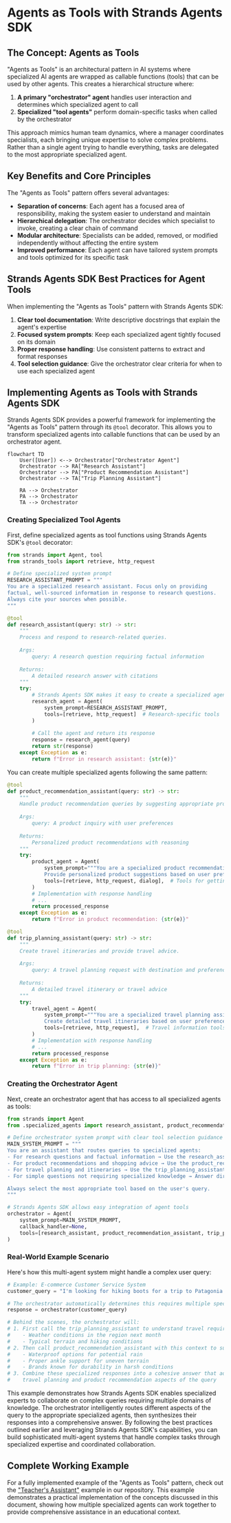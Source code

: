 # Agents as Tools with Strands Agents SDK

## The Concept: Agents as Tools

"Agents as Tools" is an architectural pattern in AI systems where specialized AI agents are wrapped as callable functions (tools) that can be used by other agents. This creates a hierarchical structure where:

1. **A primary "orchestrator" agent** handles user interaction and determines which specialized agent to call
2. **Specialized "tool agents"** perform domain-specific tasks when called by the orchestrator

This approach mimics human team dynamics, where a manager coordinates specialists, each bringing unique expertise to solve complex problems. Rather than a single agent trying to handle everything, tasks are delegated to the most appropriate specialized agent.

## Key Benefits and Core Principles

The "Agents as Tools" pattern offers several advantages:

- **Separation of concerns**: Each agent has a focused area of responsibility, making the system easier to understand and maintain
- **Hierarchical delegation**: The orchestrator decides which specialist to invoke, creating a clear chain of command
- **Modular architecture**: Specialists can be added, removed, or modified independently without affecting the entire system
- **Improved performance**: Each agent can have tailored system prompts and tools optimized for its specific task

## Strands Agents SDK Best Practices for Agent Tools

When implementing the "Agents as Tools" pattern with Strands Agents SDK:

1. **Clear tool documentation**: Write descriptive docstrings that explain the agent's expertise
2. **Focused system prompts**: Keep each specialized agent tightly focused on its domain
3. **Proper response handling**: Use consistent patterns to extract and format responses
4. **Tool selection guidance**: Give the orchestrator clear criteria for when to use each specialized agent

## Implementing Agents as Tools with Strands Agents SDK

Strands Agents SDK provides a powerful framework for implementing the "Agents as Tools" pattern through its `@tool` decorator. This allows you to transform specialized agents into callable functions that can be used by an orchestrator agent.

```mermaid
flowchart TD
    User([User]) <--> Orchestrator["Orchestrator Agent"]
    Orchestrator --> RA["Research Assistant"]
    Orchestrator --> PA["Product Recommendation Assistant"]
    Orchestrator --> TA["Trip Planning Assistant"]
    
    RA --> Orchestrator
    PA --> Orchestrator
    TA --> Orchestrator
```

### Creating Specialized Tool Agents

First, define specialized agents as tool functions using Strands Agents SDK's `@tool` decorator:

```python
from strands import Agent, tool
from strands_tools import retrieve, http_request

# Define specialized system prompt
RESEARCH_ASSISTANT_PROMPT = """
You are a specialized research assistant. Focus only on providing
factual, well-sourced information in response to research questions.
Always cite your sources when possible.
"""

@tool
def research_assistant(query: str) -> str:
    """
    Process and respond to research-related queries.
    
    Args:
        query: A research question requiring factual information
        
    Returns:
        A detailed research answer with citations
    """
    try:
        # Strands Agents SDK makes it easy to create a specialized agent
        research_agent = Agent(
            system_prompt=RESEARCH_ASSISTANT_PROMPT,
            tools=[retrieve, http_request]  # Research-specific tools
        )
        
        # Call the agent and return its response
        response = research_agent(query)
        return str(response)
    except Exception as e:
        return f"Error in research assistant: {str(e)}"
```

You can create multiple specialized agents following the same pattern:

```python
@tool
def product_recommendation_assistant(query: str) -> str:
    """
    Handle product recommendation queries by suggesting appropriate products.
    
    Args:
        query: A product inquiry with user preferences
        
    Returns:
        Personalized product recommendations with reasoning
    """
    try:
        product_agent = Agent(
            system_prompt="""You are a specialized product recommendation assistant.
            Provide personalized product suggestions based on user preferences.""",
            tools=[retrieve, http_request, dialog],  # Tools for getting product data
        )
        # Implementation with response handling
        # ...
        return processed_response
    except Exception as e:
        return f"Error in product recommendation: {str(e)}"

@tool
def trip_planning_assistant(query: str) -> str:
    """
    Create travel itineraries and provide travel advice.
    
    Args:
        query: A travel planning request with destination and preferences
        
    Returns:
        A detailed travel itinerary or travel advice
    """
    try:
        travel_agent = Agent(
            system_prompt="""You are a specialized travel planning assistant.
            Create detailed travel itineraries based on user preferences.""",
            tools=[retrieve, http_request],  # Travel information tools
        )
        # Implementation with response handling
        # ...
        return processed_response
    except Exception as e:
        return f"Error in trip planning: {str(e)}"
```

### Creating the Orchestrator Agent

Next, create an orchestrator agent that has access to all specialized agents as tools:

```python
from strands import Agent
from .specialized_agents import research_assistant, product_recommendation_assistant, trip_planning_assistant

# Define orchestrator system prompt with clear tool selection guidance
MAIN_SYSTEM_PROMPT = """
You are an assistant that routes queries to specialized agents:
- For research questions and factual information → Use the research_assistant tool
- For product recommendations and shopping advice → Use the product_recommendation_assistant tool
- For travel planning and itineraries → Use the trip_planning_assistant tool
- For simple questions not requiring specialized knowledge → Answer directly

Always select the most appropriate tool based on the user's query.
"""

# Strands Agents SDK allows easy integration of agent tools
orchestrator = Agent(
    system_prompt=MAIN_SYSTEM_PROMPT,
    callback_handler=None,
    tools=[research_assistant, product_recommendation_assistant, trip_planning_assistant]
)
```

### Real-World Example Scenario

Here's how this multi-agent system might handle a complex user query:

```python
# Example: E-commerce Customer Service System
customer_query = "I'm looking for hiking boots for a trip to Patagonia next month"

# The orchestrator automatically determines this requires multiple specialized agents
response = orchestrator(customer_query)

# Behind the scenes, the orchestrator will:
# 1. First call the trip_planning_assistant to understand travel requirements for Patagonia
#    - Weather conditions in the region next month
#    - Typical terrain and hiking conditions
# 2. Then call product_recommendation_assistant with this context to suggest appropriate boots
#    - Waterproof options for potential rain
#    - Proper ankle support for uneven terrain
#    - Brands known for durability in harsh conditions
# 3. Combine these specialized responses into a cohesive answer that addresses both the
#    travel planning and product recommendation aspects of the query
```

This example demonstrates how Strands Agents SDK enables specialized experts to collaborate on complex queries requiring multiple domains of knowledge. The orchestrator intelligently routes different aspects of the query to the appropriate specialized agents, then synthesizes their responses into a comprehensive answer. By following the best practices outlined earlier and leveraging Strands Agents SDK's capabilities, you can build sophisticated multi-agent systems that handle complex tasks through specialized expertise and coordinated collaboration.

## Complete Working Example

For a fully implemented example of the "Agents as Tools" pattern, check out the ["Teacher's Assistant"](https://github.com/strand-agents/docs/blob/main/docs/examples/python/multi_agent_example/multi_agent_example.md) example in our repository. This example demonstrates a practical implementation of the concepts discussed in this document, showing how multiple specialized agents can work together to provide comprehensive assistance in an educational context.
